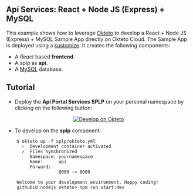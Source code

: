 ## Api Services: React + Node JS (Express) + MySQL

This example shows how to leverage [Okteto](https://github.com/okteto/okteto) to develop a React + Node JS (Express)  + MySQL Sample App directly on Okteto Cloud. The Sample App is deployed using a [kustomize](https://github.com/okteto/polling/blob/master/okteto-pipeline.yml). It creates the following components:

- A *React* based **frontend**.
- A splp as **api**.
- A [MySQL](https://www.mysql.com/) database.

## Tutorial

- Deploy the **Api Portal Services SPLP** on your personal namespace by clicking on the following button:

<p align="center">
<a href="https://cloud.okteto.com/deploy">
  <img src="https://okteto.com/develop-okteto.svg" alt="Develop on Okteto">
</a>
</p>


- To develop on the **splp** component:

```
    $ okteto up -f splp/okteto.yml
      ✓  Development container activated
      ✓  Files synchronized
         Namespace: yournamespace
         Name:      api
         Forward:   
                    8080 -> 8080

    Welcome to your development environment. Happy coding!
    githubid:nodejs okteto> npm run start:dev

```
